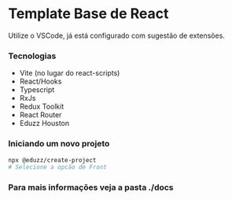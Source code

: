 Template Base de React
======================

Utilize o VSCode, já está configurado com sugestão de extensões.

### Tecnologias

* Vite (no lugar do react-scripts)
* React/Hooks
* Typescript
* RxJs
* Redux Toolkit
* React Router
* Eduzz Houston

### Iniciando um novo projeto

```bash
npx @eduzz/create-project
# Selecione a opcão de Front
```

### Para mais informações veja a pasta ./docs